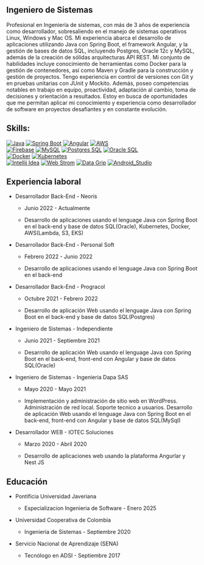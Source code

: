 ## Ingeniero de Sistemas
Profesional en Ingeniería de sistemas, con más de 3 años de experiencia como desarrollador, sobresaliendo en el manejo de
sistemas operativos Linux, Windows y Mac OS. Mi experiencia abarca el desarrollo de aplicaciones
utilizando Java con Spring Boot, el framework Angular, y la gestión de bases de datos SQL,
incluyendo Postgres, Oracle 12c y MySQL, además de la creación de sólidas arquitecturas API REST.
Mi conjunto de habilidades incluye conocimiento de herramientas como Docker para la gestión de
contenedores, así como Maven y Gradle para la construcción y gestión de proyectos. Tengo
experiencia en control de versiones con Git y en pruebas unitarias con JUnit y Mockito. Además,
poseo competencias notables en trabajo en equipo, proactividad, adaptación al cambio, toma de
decisiones y orientación a resultados. Estoy en busca de oportunidades que me permitan aplicar mi
conocimiento y experiencia como desarrollador de software en proyectos desafiantes y en
constante evolución.

## Skills:
[![Java](https://img.shields.io/badge/Java-white?style=for-the-badge&logo=java&logoColor=white&labelColor=FF0000)]()
[![Spring Boot](https://img.shields.io/badge/Spring%20Boot-white?style=for-the-badge&logo=spring&logoColor=white&labelColor=47A248)]()
[![Angular](https://img.shields.io/badge/Angular-FF0000?style=for-the-badge&logo=angular&logoColor=white&labelColor=101010)]()
[![AWS](https://img.shields.io/badge/AWS-232F3E?style=for-the-badge&logo=amazon-aws&logoColor=white&labelColor=101010)]()
</br>
[![Firebase](https://img.shields.io/badge/Firebase-FFCA28?style=for-the-badge&logo=firebase&logoColor=white&labelColor=101010)]()
[![MySQL](https://img.shields.io/badge/MySQL-4479A1?style=for-the-badge&logo=mysql&logoColor=white&labelColor=101010)]()
[![Postgres SQL](https://img.shields.io/badge/PostgresSQL-white?style=for-the-badge&logo=postgresql&logoColor=white&labelColor=4285F4)]()
[![Oracle SQL](https://img.shields.io/badge/Oracle%20SQL-white?style=for-the-badge&logo=oracle&logoColor=white&labelColor=FF0000)]()
</br>
[![Docker](https://img.shields.io/badge/Docker-white?style=for-the-badge&logo=docker&logoColor=white&labelColor=blue)]()
[![Kubernetes](https://img.shields.io/badge/kubernetes-white?style=for-the-badge&logo=kubernetes&logoColor=white&labelColor=blue)]()
</br>
[![Intellij Idea](https://img.shields.io/badge/Intellij%20Idea-white?style=for-the-badge&logo=intellijidea&logoColor=white&labelColor=101010)]()
[![Web Strom](https://img.shields.io/badge/Web%20Storm-white?style=for-the-badge&logo=webstorm&logoColor=white&labelColor=101010)]()
[![Data Grip](https://img.shields.io/badge/Data%20Grip-white?style=for-the-badge&logo=datagrip&logoColor=white&labelColor=101010)]()
[![Android_Studio](https://img.shields.io/badge/Android_Studio-3DDC84?style=for-the-badge&logo=android-studio&logoColor=white&labelColor=101010)]()

<!-- [![MongoDB](https://img.shields.io/badge/MongoDB-47A248?style=for-the-badge&logo=mongodb&logoColor=white&labelColor=101010)]() -->

## Experiencia laboral
- Desarrollador Back-End - Neoris

  - Junio 2022 - Actualmente

  - Desarrollo de aplicaciones usando el lenguage Java con Spring Boot en el back-end y base de
datos SQL(Oracle), Kubernetes, Docker, AWS(Lambda, S3, EKS)

- Desarrollador Back-End - Personal Soft

  - Febrero 2022 - Junio 2022

  - Desarrollo de aplicaciones usando el lenguage Java con Spring Boot en el back-end

- Desarrollador Back-End - Progracol
  - Octubre 2021 - Febrero 2022
  
  - Desarrollo de aplicación Web usando el lenguage Java con Spring Boot en el back-end y base de
datos SQL(Postgres)

- Ingeniero de Sistemas - Independiente

  - Junio 2021 - Septiembre 2021
 
  - Desarrollo de aplicación Web usando el lenguage Java con Spring Boot en el back-end, front-end
con Angular y base de datos SQL(Oracle)

- Ingeniero de Sistemas - Ingenieria Dapa SAS
  - Mayo 2020 - Mayo 2021
  
  - Implementación y administración de sitio web en WordPress. Administración de red local. Soporte
tecnico a usuarios. Desarrollo de aplicación Web usando el lenguage Java con Spring Boot en el
back-end, front-end con Angular y base de datos SQL(MySql)

- Desarrollador WEB - IOTEC Soluciones

  - Marzo 2020 - Abril 2020

  - Desarrollo de aplicaciones web usando la plataforma Angurlar y Nest JS

## Educación
- Pontificia Universidad Javeriana

  - Especializacion Ingenieria de Software - Enero 2025

- Universidad Cooperativa de Colombia

  - Ingenieria de Sistemas - Septiembre 2020

- Servicio Nacional de Aprendizaje (SENA)

  - Tecnólogo en ADSI - Septiembre 2017

<!--
**nestoragredoyanten/nestoragredoyanten** is a ✨ _special_ ✨ repository because its `README.md` (this file) appears on your GitHub profile.

Here are some ideas to get you started:

- 🔭 I’m currently working on ...
- 🌱 I’m currently learning ...
- 👯 I’m looking to collaborate on ...
- 🤔 I’m looking for help with ...
- 💬 Ask me about ...
- 📫 How to reach me: ...
- 😄 Pronouns: ...
- ⚡ Fun fact: ...
-->
